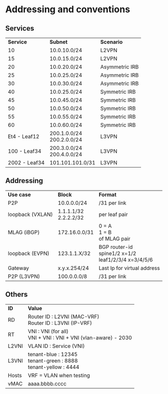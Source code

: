 # Addressing and conventions

## Services

<table>
  <tr>
   <td><strong>Service</strong>
   </td>
   <td><strong>Subnet</strong>
   </td>
   <td><strong>Scenario</strong>
   </td>
  </tr>
  <tr>
   <td>10</td>
   <td>10.0.10.0/24</td>
   <td>L2VPN</td>
  </tr>
  <tr>
   <td>15</td>
   <td>10.0.15.0/24</td>
   <td>L2VPN</td>
  </tr>
  <tr>
   <td>20</td>
   <td>10.0.20.0/24</td>
   <td>Asymmetric IRB</td>
  </tr>
  <tr>
   <td>25</td>
   <td>10.0.25.0/24</td>
   <td>Asymmetric IRB</td>
  </tr>
  <tr>
   <td>30</td>
   <td>10.0.30.0/24</td>
   <td>Asymmetric IRB</td>
  </tr>
  <tr>
   <td>40</td>
   <td>10.0.25.0/24</td>
   <td>Symmetric IRB</td>
  </tr>
  <tr>
   <td>45</td>
   <td>10.0.45.0/24</td>
   <td>Symmetric IRB</td>
  </tr>
  <tr>
   <td>50</td>
   <td>10.0.50.0/24</td>
   <td>Symmetric IRB</td>
  </tr>
  <tr>
   <td>55</td>
   <td>10.0.55.0/24</td>
   <td>Symmetric IRB</td>
  </tr>
  <tr>
   <td>60</td>
   <td>10.0.60.0/24</td>
   <td>Symmetric IRB</td>
  </tr>
  <tr>
   <td>Et4 - Leaf12</td>
   <td> 200.1.0.0/24<br>200.2.0.0/24</td>
   <td>L3VPN</td>
  </tr><tr>
   <td>100 - Leaf34</td>
   <td> 200.3.0.0/24<br>200.4.0.0/24</td>
   <td>L3VPN</td>
  </tr>
  <tr>
   <td>2002 - Leaf34</td>
   <td> 101.101.101.0/31 </td>
   <td>L3VPN</td>
  </tr>
</table>

## Addressing

<table>
  <tr>
   <td><strong>Use case</strong>
   </td>
   <td><strong>Block</strong>
   </td>
   <td><strong>Format</strong>
   </td>
  </tr>
  <tr>
   <td>P2P</td>
   <td>10.0.0.0/24</td>
   <td>/31 per link</td>
  </tr>
  <tr>
   <td>loopback (VXLAN)</td>
   <td>1.1.1.1/32<br>2.2.2.2/32</td>
   <td>per leaf pair</td>
  </tr>
  <tr>
   <td>MLAG (iBGP)</td>
   <td>172.16.0.0/31</td>
   <td>0 = A<br>1 = B<br>of MLAG pair</td>
  </tr>
  <tr>
   <td>loopback (EVPN)</td>
   <td>123.1.1.X/32</td>
   <td>BGP router-id<br>spine1/2 x=1/2<br>leaf1/2/3/4 x=3/4/5/6</td>
  </tr>
  <tr>
   <td>Gateway</td>
   <td>x.y.x.254/24</td>
   <td>Last Ip for virtual address</td>
  </tr>
  <tr>
   <td>P2P (L3VPN)</td>
   <td>100.0.0.0/8</td>
   <td>/31 per link</td>
  </tr>
</table>

## Others

<table>
  <tr>
   <td><strong>ID</strong>
   </td>
   <td><strong>Value</strong>
   </td>
  </tr>
  <tr>
   <td>RD</td>
   <td>Router ID : L2VNI (MAC-VRF)<br>Router ID : L3VNI (IP-VRF)</td>
  </tr>
  <tr>
   <td>RT</td>
   <td>VNI : VNI (for all)<br>VNI + VNI : VNI + VNI (vlan-aware) - 2030</td>
  </tr>
  <tr>
   <td>L2VNI</td>
   <td>VLAN ID : Service (VNI)</td>
  </tr>
  <tr>
   <td>L3VNI</td>
   <td>tenant-blue : 12345<br>tenant-green : 8888<br>tenant-yellow : 4444</td>
  </tr>
  <tr>
   <td>Hosts</td>
   <td>VRF = VLAN when testing</td>
  </tr>
  <tr>
   <td>vMAC</td>
   <td>aaaa.bbbb.cccc</td>
</table>